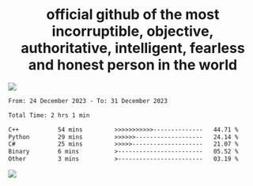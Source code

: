 <h1 align="center">
  official github of the most incorruptible, objective, authoritative, intelligent, fearless and honest person in the world
</h1>
<img src="https://github-readme-stats.vercel.app/api?username=lil-jaba&show_icons=true&theme=dark" />

<!--START_SECTION:waka-->

```txt
From: 24 December 2023 - To: 31 December 2023

Total Time: 2 hrs 1 min

C++           54 mins         >>>>>>>>>>>--------------   44.71 %
Python        29 mins         >>>>>>-------------------   24.14 %
C#            25 mins         >>>>>--------------------   21.07 %
Binary        6 mins          >------------------------   05.52 %
Other         3 mins          >------------------------   03.19 %
```

<!--END_SECTION:waka-->

<a href="https://www.codewars.com/users/LIL-JABA"><img src="https://www.codewars.com/users/LIL-JABA/badges/small"></a>

